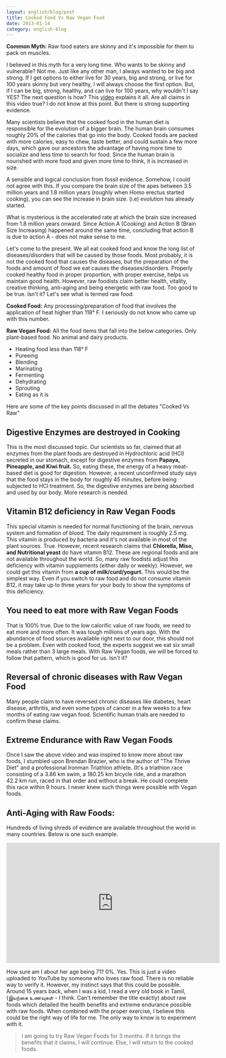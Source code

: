 ```yaml
---
layout: english/blog/post
title: Cooked Food Vs Raw Vegan Food
date: 2013-01-14
category: english-blog
---
```


**Common Myth:** Raw food eaters are skinny and it's impossible for them to pack on muscles.

I believed in this myth for a very long time. Who wants to be skinny and vulnerable? Not me. Just like any other man, I always wanted to be big and strong. If I get options to either live for 30 years, big and strong, or live for 100 years skinny but very healthy, I will always choose the first option. But, if I can be big, strong, healthy, and can live for 100 years, why wouldn't I say YES? The next question is how? This [video](https://www.youtube.com/watch?v=SbEUHCU_GtM) explains it all. Are all claims in this video true? I do not know at this point. But there is strong supporting evidence.

Many scientists believe that the cooked food in the human diet is responsible for the evolution of a bigger brain. The human brain consumes roughly 20% of the calories that go into the body. Cooked foods are packed with more calories, easy to chew, taste better, and could sustain a few more days, which gave our ancestors the advantage of having more time to socialize and less time to search for food. Since the human brain is nourished with more food and given more time to think, it is increased in size.

A sensible and logical conclusion from fossil evidence. Somehow, I could not agree with this. If you compare the brain size of the apes between 3.5 million years and 1.8 million years (roughly when Homo erectus started cooking), you can see the increase in brain size. (i.e) evolution has already started.

What is mysterious is the accelerated rate at which the brain size increased from 1.8 million years onward. Since Action A (Cooking) and Action B (Brain Size Increasing) happened around the same time, concluding that action B is due to action A - does not make sense to me.

Let's come to the present. We all eat cooked food and know the long list of diseases/disorders that will be caused by those foods. Most probably, it is not the cooked food that causes the diseases, but the preparation of the foods and amount of food we eat causes the diseases/disorders. Properly cooked healthy food in proper proportion, with proper exercise, helps us maintain good health. However, raw foodists claim better health, vitality, creative thinking, anti-aging and being energetic with raw food. Too good to be true. Isn't it? Let's see what is termed raw food.

**Cooked Food:** Any processing/preparation of food that involves the application of heat higher than 118° F. I seriously do not know who came up with this number.

**Raw Vegan Food:** All the food items that fall into the below categories. Only plant-based food. No animal and dairy products.

* Heating food less than 118° F
* Pureeing
* Blending
* Marinating
* Fermenting
* Dehydrating
* Sprouting
* Eating as it is

Here are some of the key points discussed in all the debates "Cooked Vs Raw"

## Digestive Enzymes are destroyed in Cooking

This is the most discussed  topic. Our scientists so far, claimed that all enzymes from the plant foods are destroyed in Hydrochloric acid (HCl) secreted in our stomach, except for digestive enzymes from **Papaya, Pineapple, and Kiwi fruit.** So, eating these, the energy of a heavy meat-based diet is good for digestion. However, a recent unconfirmed study says that the food stays in the body for roughly 45 minutes, before being subjected to HCl treatment. So, the digestive enzymes are being absorbed and used by our body. More research is needed.

## Vitamin B12 deficiency in Raw Vegan Foods

This special vitamin is needed for normal functioning of the brain, nervous system and formation of blood. The daily requirement is roughly 2.5 mg. This vitamin is produced by bacteria and it's not available in most of the plant sources. True. However, recent research claims that **Chlorella, Miso, and  Nutritional yeast** do have vitamin B12. These are regional foods and are not available throughout the world. So, many raw foodists adjust this deficiency with vitamin supplements (either daily or weekly). However, we could get this vitamin from **a cup of milk/curd/yogurt.** This would be the simplest way. Even if you switch to raw food and do not consume vitamin B12, it may take up to three years for your body to show the symptoms of this deficiency.

## You need to eat more with Raw Vegan Foods

That is 100% true. Due to the low calorific value of raw foods, we need to eat more and more often. It was tough millions of years ago. With the abundance of food sources available right next to  our door, this should not be a problem. Even with cooked food, the experts suggest we eat six small meals rather than 3 large meals. With Raw Vegan foods, we will be forced to follow that pattern, which is good for us. Isn't it?

## Reversal of chronic diseases with Raw Vegan Food

Many people claim to have reversed chronic diseases like diabetes, heart disease, arthritis, and even some types of cancer in a few weeks to a few months of eating raw vegan food. Scientific human trials are needed to confirm these claims.

## Extreme Endurance with Raw Vegan Foods

Once I saw the above video and was inspired to know more about raw foods, I stumbled upon Brendan Brazier, who is the author of "The Thrive Diet" and a professional Ironman Triathlon athlete. (It's a triathlon race consisting of a 3.86 km swim, a 180.25 km bicycle ride, and a marathon 42.2 km run, raced in that order and without a break. He could complete this race within 9 hours. I never knew such things were possible with Vegan foods.

## Anti-Aging with Raw Foods:

Hundreds of living shreds of evidence are available throughout the world in many countries. Below is one such example.

<iframe width="560" height="315" src="https://www.youtube-nocookie.com/embed/O6oJA_xhTa8?rel=0" frameborder="0" allow="autoplay; encrypted-media" allowfullscreen></iframe>

How sure am I about her age being 71? 0%. Yes. This is just a video uploaded to YouTube by someone who loves raw food. There is no reliable way to verify it. However, my instinct says that this could be possible. Around 15 years back,  when I was a kid, I read a very old book in Tamil, (&#2951;&#2991;&#2993;&#3021;&#2965;&#3016; &#2953;&#2979;&#2997;&#3009;&#2965;&#2995;&#3021; - I think. Can't remember the title exactly) about raw foods which detailed the health benefits and extreme endurance possible with raw foods. When combined with the proper exercise, I believe this could be the right way of life for me. The only way to know is to experiment with it.

> I am going to try Raw Vegan Foods for 3 months. If it brings the benefits that it claims, I will continue. Else, I will return to the cooked foods.

